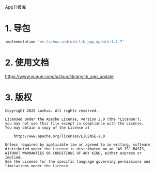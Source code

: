 App升级库

# 1. 导包

```groovy
implementation 'me.luzhuo.android:lib_app_update:1.1.7'
```

# 2. 使用文档

https://www.yuque.com/luzhuo/library/lib_app_update

# 3. 版权

```
Copyright 2022 Luzhuo. All rights reserved.

Licensed under the Apache License, Version 2.0 (the "License");
you may not use this file except in compliance with the License.
You may obtain a copy of the License at

    http://www.apache.org/licenses/LICENSE-2.0

Unless required by applicable law or agreed to in writing, software
distributed under the License is distributed on an "AS IS" BASIS,
WITHOUT WARRANTIES OR CONDITIONS OF ANY KIND, either express or implied.
See the License for the specific language governing permissions and
limitations under the License.
```

